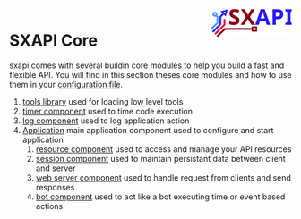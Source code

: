 <img align="right" height="50" src="https://raw.githubusercontent.com/startxfr/sxapi-core/v0.2.19-docker/docs/assets/logo.svg?sanitize=true">

# SXAPI Core

sxapi comes with several buildin core modules to help you build a fast and flexible API. 
You will find in this section theses core modules and how to use them in your 
[configuration file](../guides/2.Configure.md).

1. [tools library](tools.md) used for loading low level tools
2. [timer component](timer.md) used to time code execution
3. [log component](log.md) used to log application action
4. [Application](app.md) main application component used to configure and start application
   1. [resource component](resource.md) used to access and manage your API resources
   2. [session component](session.md) used to maintain persistant data between client and server
   3. [web server component](ws.md) used to handle request from clients and send responses
   4. [bot component](bot.md) used to act like a bot executing time or event based actions
